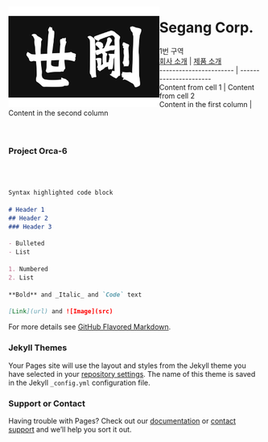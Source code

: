 <a href="index.md"><img align="left" width="300" height="200" src="segang_logo.jpg"></a>

# Segang Corp. 

1번 구역
<br>
[회사 소개](history.md)  | [제품 소개](product.md)<br>
----------------------- | ----------------------<br>
Content from cell 1 | Content from cell 2<br>
Content in the first column | Content in the second column<br>
<br><br>
### Project Orca-6
<br><br>
```markdown
Syntax highlighted code block

# Header 1
## Header 2
### Header 3

- Bulleted
- List

1. Numbered
2. List

**Bold** and _Italic_ and `Code` text

[Link](url) and ![Image](src)
```

For more details see [GitHub Flavored Markdown](https://guides.github.com/features/mastering-markdown/).

### Jekyll Themes

Your Pages site will use the layout and styles from the Jekyll theme you have selected in your [repository settings](https://github.com/segang/segang.github.io/settings). The name of this theme is saved in the Jekyll `_config.yml` configuration file.

### Support or Contact

Having trouble with Pages? Check out our [documentation](https://docs.github.com/categories/github-pages-basics/) or [contact support](https://github.com/contact) and we’ll help you sort it out.

